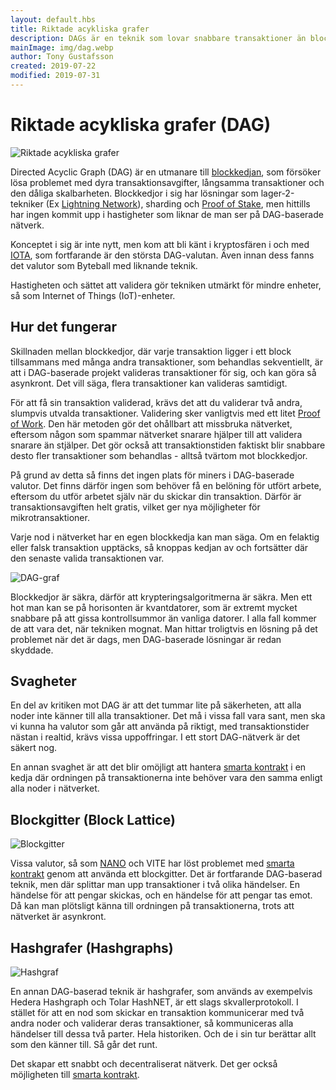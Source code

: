 ```yaml
---
layout: default.hbs
title: Riktade acykliska grafer
description: DAGs är en teknik som lovar snabbare transaktioner än blockkedjor och som med framgång används av kryptovalutor så som IOTA och NANO.
mainImage: img/dag.webp
author: Tony Gustafsson
created: 2019-07-22
modified: 2019-07-31
---
```


# Riktade acykliska grafer (DAG)

![Riktade acykliska grafer](/img/dag.webp 'Riktade acykliska grafer')

Directed Acyclic Graph (DAG) är en utmanare till [blockkedjan](/tekniker/blockkedjor.html), som försöker lösa problemet med dyra transaktionsavgifter, långsamma transaktioner och den dåliga skalbarheten. Blockkedjor i sig har lösningar som lager-2-tekniker (Ex [Lightning Network](/tekniker/lightning-network.html)), sharding och [Proof of Stake](/tekniker/proof-of-stake.html), men hittills har ingen kommit upp i hastigheter som liknar de man ser på DAG-baserade nätverk.

Konceptet i sig är inte nytt, men kom att bli känt i kryptosfären i och med [IOTA](/kryptovalutor/iota.html), som fortfarande är den största DAG-valutan. Även innan dess fanns det valutor som Byteball med liknande teknik.

Hastigheten och sättet att validera gör tekniken utmärkt för mindre enheter, så som Internet of Things (IoT)-enheter.

## Hur det fungerar

Skillnaden mellan blockkedjor, där varje transaktion ligger i ett block tillsammans med många andra transaktioner, som behandlas sekventiellt, är att i DAG-baserade projekt valideras transaktioner för sig, och kan göra så asynkront. Det vill säga, flera transaktioner kan valideras samtidigt.

För att få sin transaktion validerad, krävs det att du validerar två andra, slumpvis utvalda transaktioner. Validering sker vanligtvis med ett litet [Proof of Work](/tekniker/proof-of-work.html). Den här metoden gör det ohållbart att missbruka nätverket, eftersom någon som spammar nätverket snarare hjälper till att validera snarare än stjälper. Det gör också att transaktionstiden faktiskt blir snabbare desto fler transaktioner som behandlas - alltså tvärtom mot blockkedjor.

På grund av detta så finns det ingen plats för miners i DAG-baserade valutor. Det finns därför ingen som behöver få en belöning för utfört arbete, eftersom du utför arbetet själv när du skickar din transaktion. Därför är transaktionsavgiften helt gratis, vilket ger nya möjligheter för mikrotransaktioner.

Varje nod i nätverket har en egen blockkedja kan man säga. Om en felaktig eller falsk transaktion upptäcks, så knoppas kedjan av och fortsätter där den senaste valida transaktionen var.

![DAG-graf](/img/dag-graph.webp 'DAG-graf')

Blockkedjor är säkra, därför att krypteringsalgoritmerna är säkra. Men ett hot man kan se på horisonten är kvantdatorer, som är extremt mycket snabbare på att gissa kontrollsummor än vanliga datorer. I alla fall kommer de att vara det, när tekniken mognat. Man hittar troligtvis en lösning på det problemet när det är dags, men DAG-baserade lösningar är redan skyddade.

## Svagheter

En del av kritiken mot DAG är att det tummar lite på säkerheten, att alla noder inte känner till alla transaktioner. Det må i vissa fall vara sant, men ska vi kunna ha valutor som går att använda på riktigt, med transaktionstider nästan i realtid, krävs vissa uppoffringar. I ett stort DAG-nätverk är det säkert nog.

En annan svaghet är att det blir omöjligt att hantera [smarta kontrakt](/tekniker/smarta-kontrakt.html) i en kedja där ordningen på transaktionerna inte behöver vara den samma enligt alla noder i nätverket.

## Blockgitter (Block Lattice)

![Blockgitter](/img/block-lattice.webp 'Blockgitter')

Vissa valutor, så som [NANO](/kryptovalutor/nano.html) och VITE har löst problemet med [smarta kontrakt](/tekniker/smarta-kontrakt.html) genom att använda ett blockgitter. Det är fortfarande DAG-baserad teknik, men där splittar man upp transaktioner i två olika händelser. En händelse för att pengar skickas, och en händelse för att pengar tas emot. Då kan man plötsligt känna till ordningen på transaktionerna, trots att nätverket är asynkront.

## Hashgrafer (Hashgraphs)

![Hashgraf](/img/hashgraph.webp 'Hashgraf')

En annan DAG-baserad teknik är hashgrafer, som används av exempelvis Hedera Hashgraph och Tolar HashNET, är ett slags skvallerprotokoll. I stället för att en nod som skickar en transaktion kommunicerar med två andra noder och validerar deras transaktioner, så kommuniceras alla händelser till dessa två parter. Hela historiken. Och de i sin tur berättar allt som den känner till. Så går det runt.

Det skapar ett snabbt och decentraliserat nätverk. Det ger också möjligheten till [smarta kontrakt](/tekniker/smarta-kontrakt.html).
